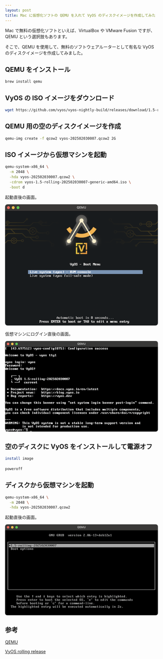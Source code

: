 ```yaml
---
layout: post
title: Mac に仮想化ソフトの QEMU を入れて VyOS のディスクイメージを作成してみた
---
```


Mac で無料の仮想化ソフトといえば、VirtualBox や VMware Fusion ですが、QEMU という選択肢もあります。

そこで、QEMU を使用して、無料のソフトウェアルーターとして有名な VyOS のディスクイメージを作成してみました。

## QEMU をインストール

```bash
brew install qemu
```

## VyOS の ISO イメージをダウンロード

```bash
wget https://github.com/vyos/vyos-nightly-build/releases/download/1.5-rolling-202502030007/vyos-1.5-rolling-202502030007-generic-amd64.iso
```

## QEMU 用の空のディスクイメージを作成

```bash
qemu-img create -f qcow2 vyos-202502030007.qcow2 2G
```

## ISO イメージから仮想マシンを起動

```bash
qemu-system-x86_64 \
  -m 2048 \
  -hda vyos-202502030007.qcow2 \
  -cdrom vyos-1.5-rolling-202502030007-generic-amd64.iso \
  -boot d
```

起動直後の画面。

![qemu-vyos-01.png](/assets/img/2025-02-08-qemu-vyos-01.png)

仮想マシンにログイン直後の画面。

![qemu-vyos-02.png](/assets/img/2025-02-08-qemu-vyos-02.png)

## 空のディスクに VyOS をインストールして電源オフ

```bash
install image

poweroff
```

## ディスクから仮想マシンを起動

```bash
qemu-system-x86_64 \
  -m 2048 \
  -hda vyos-202502030007.qcow2
```

起動直後の画面。

![qemu-vyos-03.png](/assets/img/2025-02-08-qemu-vyos-03.png)

## 参考

[QEMU](https://www.qemu.org/)

[VyOS rolling release](https://vyos.net/get/nightly-builds/)
